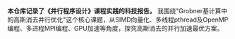 **本仓库记录了《并行程序设计》课程实践的科技报告。**
我围绕"Grobner基计算中的高斯消去并行优化"这个核心课题，从SIMD向量化、多线程pthread及OpenMP编程、多进程MPI编程、GPU加速等角度，探究高斯消去的并行加速最优方案。
